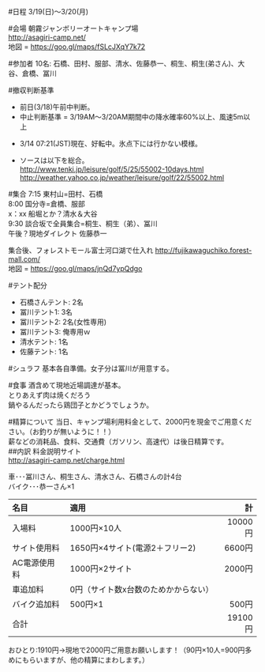 #日程
3/19(日)〜3/20(月)

#会場
朝霧ジャンボリーオートキャンプ場  
http://asagiri-camp.net/  
地図 = https://goo.gl/maps/fSLcJXqY7k72

#参加者
10名: 石橋、田村、服部、清水、佐藤恭一、桐生、桐生(弟さん)、大谷、倉橋、冨川

#撤収判断基準
* 前日(3/18)午前中判断。
* 中止判断基準 = 3/19AM〜3/20AM期間中の降水確率60%以上、風速5m以上
 - 3/14 07:21(JST)現在、好転中。氷点下には行かない模様。
* ソースは以下を総合。  
http://www.tenki.jp/leisure/golf/5/25/55002-10days.html
http://weather.yahoo.co.jp/weather/leisure/golf/22/55002.html

#集合
7:15 東村山=田村、石橋   
8:00 国分寺=倉橋、服部   
x：xx 船堀とか？清水＆大谷   
9:30 談合坂で全員集合=桐生、桐生（弟）、冨川   
午後？現地ダイレクト 佐藤恭一  

集合後、フォレストモール富士河口湖で仕入れ
http://fujikawaguchiko.forest-mall.com/  
地図 = https://goo.gl/maps/jnQd7ypQdgo

#テント配分
* 石橋さんテント: 2名
* 冨川テント1: 3名
* 冨川テント2: 2名(女性専用)
* 冨川テント3: 俺専用ｗ
* 清水テント: 1名
* 佐藤テント: 1名

#シュラフ
基本各自準備。女子分は冨川が用意する。

#食事
酒含めて現地近場調達が基本。  
とりあえず肉は焼くだろう  
鍋やるんだったら鶏団子とかどうでしょうか。

#精算について
当日、キャンプ場利用料金として、2000円を現金でご用意ください。（お釣りが無いように！！）  
薪などの消耗品、食料、交通費（ガソリン、高速代）は後日精算です。  
##内訳
料金説明サイト  
http://asagiri-camp.net/charge.html

車･･･冨川さん、桐生さん、清水さん、石橋さんの計4台  
バイク･･･恭一さん×1


|名目|適用|計|
|:-----|:----|-----:|
|入場料|1000円×10人|10000円|
|サイト使用料|1650円×4サイト(電源2＋フリー2)|6600円|
|AC電源使用料|1000円×2サイト|2000円|
|車追加料|0円（サイト数x台数のためかからない）|
|バイク追加料|500円×1|500円|  
|合計||19100円|

おひとり:1910円→現地で2000円ご用意お願いします！（90円×10人=900円多めにもらいますが、他の精算にまわします。）
